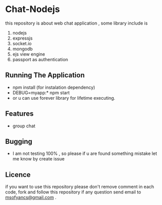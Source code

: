 Chat-Nodejs
============

this repository is about web chat application , some library include is
<br>
1) nodejs <br>
2) expressjs <br>
3) socket.io <br>
4) mongodb <br>
5) ejs view engine <br>
6) passport as authentication <br>

Running The Application
-----------------------

* npm install (for instalation dependency) <br>
* DEBUG=myapp:* npm start
* or u can use forever library for lifetime executing.

Features
-----------------------
* group chat 

Bugging 
-----------------------

* I am not testing 100% , so please if u are found something mistake let me know by create issue

Licence 
----------------------
if you want to use this repository please  don't remove comment in each code, fork and follow this repository if any question send email to msofyancs@gmail.com .

	

